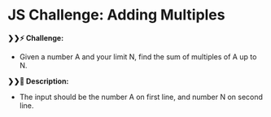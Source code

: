 # JS Challenge: Adding Multiples

<strong>❯❯:zap: Challenge:</strong>
- Given a number A and your limit N, find the sum of multiples of A up to N.  

<strong>❯❯:compass: Description:</strong>
- The input should be the number A on first line, and number N on second line.

